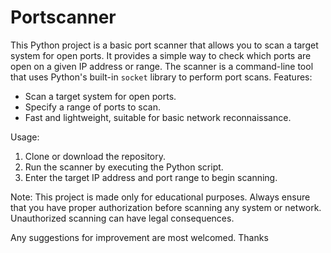 # Portscanner
This Python project is a basic port scanner that allows you to scan a target system for open ports. It provides a simple way to check which ports are open on a given IP address or range. The scanner is a command-line tool that uses Python's built-in `socket` library to perform port scans.
Features:
- Scan a target system for open ports.
- Specify a range of ports to scan.
- Fast and lightweight, suitable for basic network reconnaissance.

Usage:
1. Clone or download the repository.
2. Run the scanner by executing the Python script.
3. Enter the target IP address and port range to begin scanning.

Note: This project is made only for educational purposes. Always ensure that you have proper authorization before scanning any system or network. Unauthorized scanning can have legal consequences.

Any suggestions for improvement are most welcomed.
Thanks

